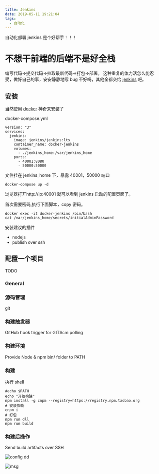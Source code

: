 ```yaml
---
title: Jenkins
date: 2019-05-11 19:21:04
tags:
  - 自动化
---
```


自动化部署 jenkins 是个好帮手！！！

<!--more-->

# 不想干前端的后端不是好全栈

编写代码=>提交代码=>拉取最新代码=>打包=>部署。
这种重复的体力活怎么能忍受，做好自己的事，安安静静地写 bug 不好吗，其他全都交给 [jenkins](https://jenkins.io/) 吧。

## 安装

当然使用 [docker](https://www.docker.com) 神奇来安装了

docker-compose.yml

```
version: "3"
services:
  jenkins:
    image: jenkins/jenkins:lts
    container_name: docker-jenkins
    volumes:
      - ./jenkins_home:/var/jenkins_home
    ports:
      - 40001:8080
      - 50000:50000
```

文件挂在 jenkins_home 下，暴露 40001，50000 端口

```
docker-compose up -d
```

浏览器打开http://ip:40001 就可以看到 jenkins 启动的配置页面了。

首次需要密码,执行下面脚本，copy 密码。

```
docker exec -it docker-jenkins /bin/bash
cat /var/jenkins_home/secrets/initialAdminPassword
```

安装建议的插件

- nodejs
- publish over ssh

## 配置一个项目

TODO

### General

### 源码管理

git

### 构建触发器

GitHub hook trigger for GITScm polling

### 构建环境

Provide Node & npm bin/ folder to PATH

### 构建

执行 shell

```
#echo $PATH
echo "开始构建"
npm install -g cnpm --registry=https://registry.npm.taobao.org
# 安装依赖
cnpm i
# 打包
npm run dll
npm run build
```

### 构建后操作

Send build artifacts over SSH

<!-- ![config](jenkins/jenkins-ssh-config.jpg) -->

<!--{% asset_img jenkins-ssh-config.jpg %}-->

![config dd](https://mmbiz.qpic.cn/mmbiz_png/Pt6hoBjGNovCT15EOKEuf0B0mwQcoRQ3vIAvibYD45sW2hggdFn8fW2EuJcVKjGMT1woibiasUdC0XhSMrn9wUvSw/0)

![msg](https://mmbiz.qpic.cn/mmbiz_png/Pt6hoBjGNovCT15EOKEuf0B0mwQcoRQ3bnmdvods9b8RLUoulSnRQGacGLatoS6NXPq8XZhFqNyBx7ic5HL9evg/0)
